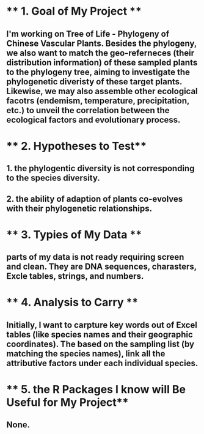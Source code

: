 # ** 1. Goal of My Project **
## I'm working on Tree of Life - Phylogeny of Chinese Vascular Plants. Besides the phylogeny, we also want to match the geo-referneces (their distribution information) of these sampled plants to the phylogeny tree, aiming to investigate the phylogenetic diveristy of these target plants. Likewise, we may also assemble other ecological facotrs (endemism, temperature, precipitation, etc.) to unveil the correlation between the ecological factors and evolutionary process.
# ** 2. Hypotheses to Test**
##     1. the phylogentic diversity is not corresponding to the species diversity.
##     2. the ability of adaption of plants co-evolves with their phylogenetic relationships. 
# ** 3. Typies of My Data **
## parts of my data is not ready requiring screen and clean. They are DNA sequences, charasters, Excle tables, strings, and numbers.
# ** 4. Analysis to Carry **
## Initially, I want to carpture key words out of Excel tables (like species names and their geographic coordinates). The based on the sampling list (by matching the species names), link all the attributive factors under each individual species.
# ** 5. the R Packages I know will Be Useful for My Project**
## None.
